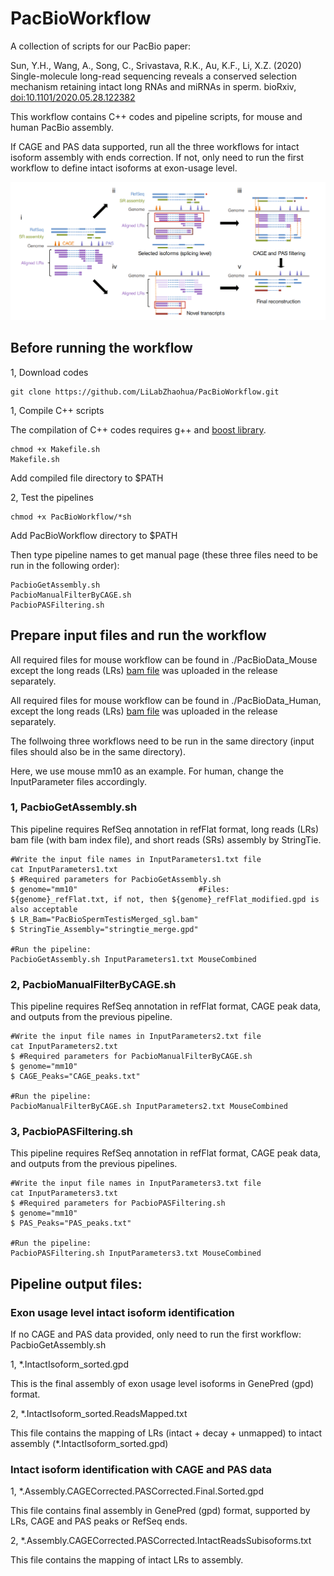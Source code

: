 # PacBioWorkflow
A collection of scripts for our PacBio paper:

Sun, Y.H., Wang, A., Song, C., Srivastava, R.K., Au, K.F., Li, X.Z. (2020) Single-molecule long-read sequencing reveals a conserved selection mechanism retaining intact long RNAs and miRNAs in sperm. bioRxiv, [doi:10.1101/2020.05.28.122382](https://www.biorxiv.org/content/10.1101/2020.05.28.122382v1)

This workflow contains C++ codes and pipeline scripts, for mouse and human PacBio assembly.

If CAGE and PAS data supported, run all the three workflows for intact isoform assembly with ends correction. If not, only need to run the first workflow to define intact isoforms at exon-usage level.

![](/images/Workflow.png)

## Before running the workflow

1, Download codes

```
git clone https://github.com/LiLabZhaohua/PacBioWorkflow.git
```

1, Compile C++ scripts

The compilation of C++ codes requires g++ and [boost library](https://www.boost.org/).

```
chmod +x Makefile.sh
Makefile.sh
```

Add compiled file directory to $PATH

2, Test the pipelines

```
chmod +x PacBioWorkflow/*sh
```

Add PacBioWorkflow directory to $PATH

Then type pipeline names to get manual page (these three files need to be run in the following order):

```
PacbioGetAssembly.sh
PacbioManualFilterByCAGE.sh
PacbioPASFiltering.sh
```

## Prepare input files and run the workflow

All required files for mouse workflow can be found in ./PacBioData_Mouse except the long reads (LRs) [bam file](https://github.com/LiLabZhaohua/PacBioWorkflow/releases/download/v1.0/PacBioSpermTestisMerged_sgl.bam) was uploaded in the release separately.

All required files for mouse workflow can be found in ./PacBioData_Human, except the long reads (LRs) [bam file](https://github.com/LiLabZhaohua/PacBioWorkflow/releases/download/v1.0/sort_flnc_ccs.bam) was uploaded in the release separately.

The follwoing three workflows need to be run in the same directory (input files should also be in the same directory).

Here, we use mouse mm10 as an example. For human, change the InputParameter files accordingly.

### 1, PacbioGetAssembly.sh

This pipeline requires RefSeq annotation in refFlat format, long reads (LRs) bam file (with bam index file), and short reads (SRs) assembly by StringTie.

```
#Write the input file names in InputParameters1.txt file
cat InputParameters1.txt
$ #Required parameters for PacbioGetAssembly.sh
$ genome="mm10"                           #Files: ${genome}_refFlat.txt, if not, then ${genome}_refFlat_modified.gpd is also acceptable
$ LR_Bam="PacBioSpermTestisMerged_sgl.bam"
$ StringTie_Assembly="stringtie_merge.gpd"

#Run the pipeline:
PacbioGetAssembly.sh InputParameters1.txt MouseCombined
```

### 2, PacbioManualFilterByCAGE.sh

This pipeline requires RefSeq annotation in refFlat format, CAGE peak data, and outputs from the previous pipeline.

```
#Write the input file names in InputParameters2.txt file
cat InputParameters2.txt
$ #Required parameters for PacbioManualFilterByCAGE.sh
$ genome="mm10"
$ CAGE_Peaks="CAGE_peaks.txt"

#Run the pipeline:
PacbioManualFilterByCAGE.sh InputParameters2.txt MouseCombined
```

### 3, PacbioPASFiltering.sh

This pipeline requires RefSeq annotation in refFlat format, CAGE peak data, and outputs from the previous pipelines.

```
#Write the input file names in InputParameters3.txt file
cat InputParameters3.txt
$ #Required parameters for PacbioPASFiltering.sh
$ genome="mm10"
$ PAS_Peaks="PAS_peaks.txt"
  
#Run the pipeline:
PacbioPASFiltering.sh InputParameters3.txt MouseCombined
```

## Pipeline output files:

### Exon usage level intact isoform identification

If no CAGE and PAS data provided, only need to run the first workflow: PacbioGetAssembly.sh

1, *.IntactIsoform_sorted.gpd

This is the final assembly of exon usage level isoforms in GenePred (gpd) format.

2, *.IntactIsoform_sorted.ReadsMapped.txt

This file contains the mapping of LRs (intact + decay + unmapped) to intact assembly (*.IntactIsoform_sorted.gpd)

### Intact isoform identification with CAGE and PAS data

1, *.Assembly.CAGECorrected.PASCorrected.Final.Sorted.gpd

This file contains final assembly in GenePred (gpd) format, supported by LRs, CAGE and PAS peaks or RefSeq ends.

2, *.Assembly.CAGECorrected.PASCorrected.IntactReadsSubisoforms.txt

This file contains the mapping of intact LRs to assembly.

